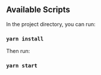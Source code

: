 ## Available Scripts

In the project directory, you can run:

### `yarn install`

Then run:

### `yarn start`
